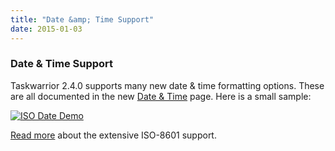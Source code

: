 ```yaml
---
title: "Date &amp; Time Support"
date: 2015-01-03
---
```


### Date & Time Support 

Taskwarrior 2.4.0 supports many new date & time formatting options.
These are all documented in the new [Date & Time](../../docs/dates/) page.
Here is a small sample:

[![ISO Date Demo](../../images/iso_date.png)](../../images/iso_date.png)

[Read more](../../docs/dates/) about the extensive ISO-8601 support.
